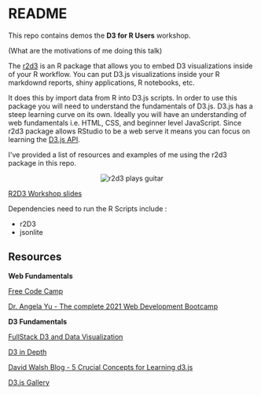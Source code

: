 # README

This repo contains demos the **D3 for R Users** workshop.

(What are the motivations of me doing this talk)

The [r2d3](https://rstudio.github.io/r2d3/) is an R package that allows you to embed D3 visualizations inside of your R workflow. You can put D3.js visualizations inside your R markdownd reports, shiny applications, R notebooks, etc. 

It does this by import data from R into D3.js scripts. In order to use this package you will need to understand the fundamentals of D3.js.  D3.js has a steep learning curve on its own. Ideally you will have an understanding of web fundamentals i.e. HTML, CSS, and beginner level JavaScript. Since r2d3 package allows RStudio to be a web serve it means you can focus on learning the [D3.js API](https://github.com/d3/d3/blob/main/API.md).

I've provided a list of resources and examples of me using the r2d3 package in this repo. 

<center>

![r2d3 plays guitar](https://media.giphy.com/media/XAeiiJifaRpPG/giphy.gif)

</center>

[R2D3 Workshop slides](https://docs.google.com/presentation/d/1__UdQtfY5jaMFfxTbmPlh12_GRfK38W9T8n2CVRFLdM/edit?usp=sharing)

Dependencies need to run the R Scripts include :
- r2D3 
- jsonlite 

## Resources

**Web Fundamentals**

[Free Code Camp](https://www.freecodecamp.org/)

[Dr. Angela Yu - The complete 2021 Web Development Bootcamp](https://www.udemy.com/course/the-complete-web-development-bootcamp/)


**D3 Fundamentals**

[FullStack D3 and Data Visualization](https://www.newline.co/fullstack-d3)

[D3 in Depth](https://www.d3indepth.com/)

[David Walsh Blog - 5 Crucial Concepts for Learning d3.js](https://davidwalsh.name/learning-d3)

[D3.js Gallery](https://www.d3-graph-gallery.com/index.html)